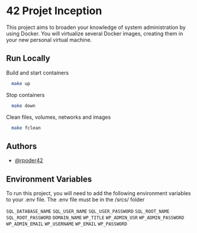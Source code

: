 # 42 Projet Inception

This project aims to broaden your knowledge of system administration by using Docker.
You will virtualize several Docker images, creating them in your new personal virtual
machine.



## Run Locally

Build and start containers
```bash
  make up
```

Stop containers
```bash
  make down
```

Clean files, volumes, networks and images

```bash
  make fclean
```

## Authors

- [@rpoder42](https://www.github.com/rpoder42)


## Environment Variables

To run this project, you will need to add the following environment variables to your .env file.
The .env file must be in the /srcs/ folder

`SQL_DATABASE_NAME`
`SQL_USER_NAME`
`SQL_USER_PASSWORD`
`SQL_ROOT_NAME`
`SQL_ROOT_PASSWORD`
`DOMAIN_NAME`
`WP_TITLE`
`WP_ADMIN_USR`
`WP_ADMIN_PASSWORD`
`WP_ADMIN_EMAIL`
`WP_USERNAME`
`WP_EMAIL`
`WP_PASSWORD`
